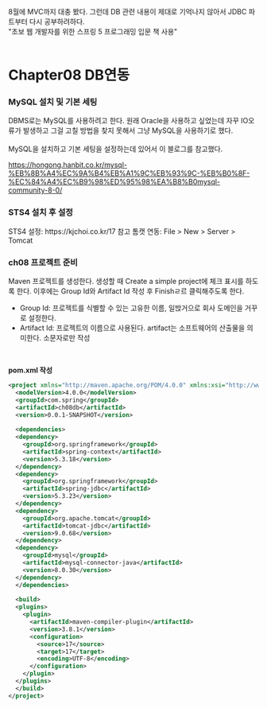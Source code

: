 8월에 MVC까지 대충 봤다.
그런데 DB 관련 내용이 제대로 기억나지 않아서 JDBC 파트부터 다시 공부하려하다.<br>
"초보 웹 개발자를 위한 스프링 5 프로그래밍 입문 책 사용"
<br><br>

<h1>Chapter08 DB연동</h1>

<h3>MySQL 설치 및 기본 세팅</h3>
DBMS로는 MySQL를 사용하려고 한다.
원래 Oracle을 사용하고 싶었는데 자꾸 IO오류가 발생하고 그걸 고칠 방법을 찾지 못해서
그냥 MySQL을 사용하기로 했다.
<br><br>
MySQL을 설치하고 기본 세팅을 설정하는데 있어서 이 블로그를 참고했다.

https://hongong.hanbit.co.kr/mysql-%EB%8B%A4%EC%9A%B4%EB%A1%9C%EB%93%9C-%EB%B0%8F-%EC%84%A4%EC%B9%98%ED%95%98%EA%B8%B0mysql-community-8-0/

<h3>STS4 설치 후 설정</h3>
STS4 설정: https://kjchoi.co.kr/17 참고
톰캣 연동: File > New > Server > Tomcat

<h3>ch08 프로젝트 준비</h3>
Maven 프로젝트를 생성한다.
생성할 때 Create a simple project에 체크 표시를 하도록 한다.
이후에는 Group Id와 Artifact Id 작성 후 Finishㄹ르 클릭해주도록 한다.

* Group Id: 프로젝트를 식별할 수 있는 고유한 이름, 일밙거으로 회사 도메인을 거꾸로 설정한다.
* Artifact Id: 프로젝트의 이름으로 사용된다. artifact는 소프트웨어의 산출물을 의미한다. 소문자로만 작성

<br>

**pom.xml 작성**

```xml
<project xmlns="http://maven.apache.org/POM/4.0.0" xmlns:xsi="http://www.w3.org/2001/XMLSchema-instance" xsi:schemaLocation="http://maven.apache.org/POM/4.0.0 https://maven.apache.org/xsd/maven-4.0.0.xsd">
  <modelVersion>4.0.0</modelVersion>
  <groupId>com.spring</groupId>
  <artifactId>ch08db</artifactId>
  <version>0.0.1-SNAPSHOT</version>
  
  <dependencies>
  <dependency>
    <groupId>org.springframework</groupId>
    <artifactId>spring-context</artifactId>
    <version>5.3.18</version>
  </dependency>
  <dependency>
    <groupId>org.springframework</groupId>
    <artifactId>spring-jdbc</artifactId>
    <version>5.3.23</version>
  </dependency>
  <dependency>
    <groupId>org.apache.tomcat</groupId>
    <artifactId>tomcat-jdbc</artifactId>
    <version>9.0.68</version>
  </dependency>
  <dependency>
    <groupId>mysql</groupId>
    <artifactId>mysql-connector-java</artifactId>
    <version>8.0.30</version>
  </dependency>
  </dependencies>
  
  <build>
  <plugins>
    <plugin>
      <artifactId>maven-compiler-plugin</artifactId>
      <version>3.8.1</version>
      <configuration>
        <source>17</source>
	    <target>17</target>
        <encoding>UTF-8</encoding>
      </configuration>
    </plugin>
  </plugins>
  </build>
</project>
```
